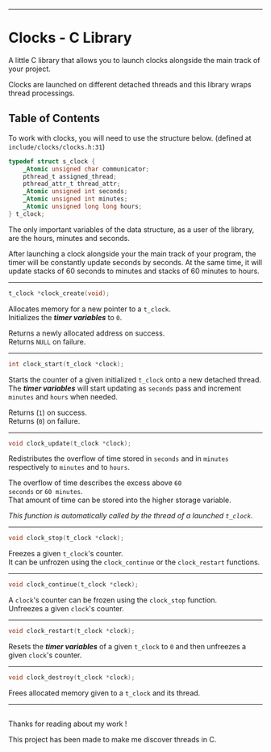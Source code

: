 ***

# Clocks - C Library

A little C library that allows you to launch clocks alongside the main track of your project.<br>

Clocks are launched on different detached threads and this library wraps thread processings.<br>

## Table of Contents

To work with clocks, you will need to use the structure below. (defined at <code>include/clocks/clocks.h:31</code>)<br>

```C
typedef struct s_clock {
    _Atomic unsigned char communicator;
    pthread_t assigned_thread;
    pthread_attr_t thread_attr;
    _Atomic unsigned int seconds;
    _Atomic unsigned int minutes;
    _Atomic unsigned long long hours;
} t_clock;
```

The only important variables of the data structure, as a user of the library, are the hours, minutes and seconds.

After launching a clock alongside your the main track of your program, the timer will be constantly update
seconds by seconds. At the same time, it will update stacks of 60 seconds to minutes and stacks of 60 minutes to hours.

---

```C
t_clock *clock_create(void);
```

Allocates memory for a new pointer to a <code>t_clock</code>.<br>
Initializes the __*timer variables*__ to <code>0</code>.<br>

Returns a newly allocated address on success.<br>
Returns <code>NULL</code> on failure.<br>

---

```C
int clock_start(t_clock *clock);
```

Starts the counter of a given initialized <code>t_clock</code> onto a new detached thread.<br>
The __*timer variables*__ will start updating as <code>seconds</code> pass and
increment <code>minutes</code> and <code>hours</code> when needed.<br>

Returns (<code>1</code>) on success.<br>
Returns (<code>0</code>) on failure.<br>

---

```C
void clock_update(t_clock *clock);
```

Redistributes the overflow of time stored in <code>seconds</code> and in <code>minutes</code>
respectively to <code>minutes</code> and to <code>hours</code>.<br>

The overflow of time describes the excess above <code>60 seconds</code> or <code>60 minutes</code>.<br>
That amount of time can be stored into the higher storage variable.<br>

*This function is automatically called by the thread of a launched <code>t_clock</code>.*

---

```C
void clock_stop(t_clock *clock);
```

Freezes a given <code>t_clock</code>'s counter.<br>
It can be unfrozen using the <code>clock_continue</code> or the <code>clock_restart</code> functions.

---

```C
void clock_continue(t_clock *clock);
```

A <code>clock</code>'s counter can be frozen using the <code>clock_stop</code> function.<br>
Unfreezes a given <code>clock</code>'s counter.<br>

---

```C
void clock_restart(t_clock *clock);
```

Resets the __*timer variables*__ of a given <code>t_clock</code> to <code>0</code> and then
unfreezes a given <code>clock</code>'s counter.<br>

---

```C
void clock_destroy(t_clock *clock);
```

Frees allocated memory given to a <code>t_clock</code> and its thread.<br>

---

##

Thanks for reading about my work !

This project has been made to make me discover threads in C.
